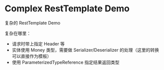 # Complex RestTemplate Demo
复杂的 RestTemplate Demo

复杂在哪里：
- 请求时带上指定 Header 等
- 实体使用 Money 类型，需要做 Serializer/Deserializer 的处理（这里的转换可以直接作为模板）
- 使用 ParameterizedTypeReference 指定结果返回类型
